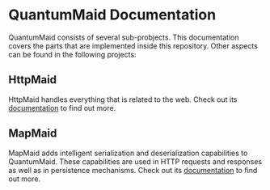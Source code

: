 # QuantumMaid Documentation

QuantumMaid consists of several sub-probjects.
This documentation covers the parts that are implemented inside this repository.
Other aspects can be found in the following projects: 

## HttpMaid
HttpMaid handles everything that is related to the web. Check out its
[documentation](https://github.com/quantummaid/httpmaid/blob/master/README.md)
to find out more.

## MapMaid
MapMaid adds intelligent serialization and deserialization capabilities
to QuantumMaid. These capabilities are used in HTTP requests and responses as
well as in persistence mechanisms.
Check out its
[documentation](https://github.com/quantummaid/mapmaid/blob/master/README.md)
to find out more.
